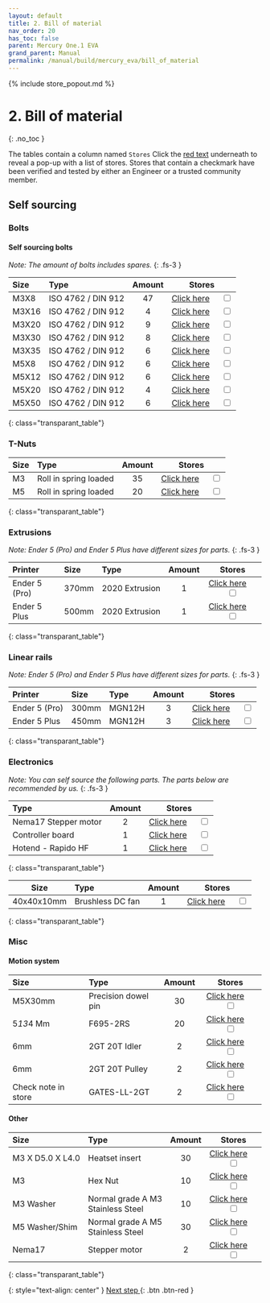 ```yaml
---
layout: default
title: 2. Bill of material
nav_order: 20
has_toc: false
parent: Mercury One.1 EVA
grand_parent: Manual
permalink: /manual/build/mercury_eva/bill_of_material
---
```


{% include store_popout.md %}

# 2. Bill of material
{: .no_toc }

The tables contain a column named `Stores` Click the [red text](#) underneath to reveal a pop-up with a list of stores. Stores that contain a checkmark <i class="bi bi-check-all"></i> have been verified and tested by either an Engineer or a trusted community member.

## Self sourcing

### Bolts

#### Self sourcing bolts

*Note: The amount of bolts includes spares.*
{: .fs-3 }

| Size  | Type                            | Amount |                           Stores                            |
|:------|:--------------------------------|:------:|:-----------------------------------------------------------:|
| M3X8  | <nobr>ISO 4762 / DIN 912</nobr> |   47   |   [Click here](#m3x8_912)  &emsp; <input type="checkbox">   |
| M3X16 | <nobr>ISO 4762 / DIN 912</nobr> |   4    |  [Click here](#m3x16_7991) &emsp; <input type="checkbox">   |
| M3X20 | <nobr>ISO 4762 / DIN 912</nobr> |   9    |  [Click here](#m3x20_7991) &emsp; <input type="checkbox">   |
| M3X30 | <nobr>ISO 4762 / DIN 912</nobr> |   8    |  [Click here](#m3x30_7991) &emsp; <input type="checkbox">   |
| M3X35 | <nobr>ISO 4762 / DIN 912</nobr> |   6    |  [Click here](#m3x35_7991) &emsp; <input type="checkbox">   |
| M5X8  | <nobr>ISO 4762 / DIN 912</nobr> |   6    | [Click here](#m5x8_912_SHCS) &emsp; <input type="checkbox"> |
| M5X12 | <nobr>ISO 4762 / DIN 912</nobr> |   6    |   [Click here](#m5x12_912) &emsp; <input type="checkbox">   |
| M5X20 | <nobr>ISO 4762 / DIN 912</nobr> |   4    |   [Click here](#m5x20_912) &emsp; <input type="checkbox">   |
| M5X50 | <nobr>ISO 4762 / DIN 912</nobr> |   6    |   [Click here](#m5x50_912) &emsp; <input type="checkbox">   |
{: class="transparant_table"}

### T-Nuts

| Size | Type                               | Amount |                            Stores                            |
|:-----|:-----------------------------------|:------:|:------------------------------------------------------------:|
| M3   | <nobr>Roll in spring loaded</nobr> |   35   | [Click here](#m3_rollin_tnut) &emsp; <input type="checkbox"> |
| M5   | <nobr>Roll in spring loaded</nobr> |   20   | [Click here](#m5_rollin_tnut) &emsp; <input type="checkbox"> |
{: class="transparant_table"}

### Extrusions
*Note: Ender 5 (Pro) and Ender 5 Plus have different sizes for parts.*
{: .fs-3 }

| Printer       | Size  | Type                        | Amount |                            Stores                            |
|:--------------|:------|:----------------------------|:------:|:------------------------------------------------------------:|
| Ender 5 (Pro) | 370mm | <nobr>2020 Extrusion</nobr> |   1    | [Click here](#extrusion_2020) &emsp; <input type="checkbox"> |
| Ender 5 Plus  | 500mm | <nobr>2020 Extrusion</nobr> |   1    | [Click here](#extrusion_2020) &emsp; <input type="checkbox"> |
{: class="transparant_table"}

### Linear rails
*Note: Ender 5 (Pro) and Ender 5 Plus have different sizes for parts.*
{: .fs-3 }

| Printer       | Size  | Type                                 | Amount |                          Stores                          |
|:--------------|:------|:-------------------------------------|:------:|:--------------------------------------------------------:|
| Ender 5 (Pro) | 300mm | <nobr>MGN12H</nobr> |   3    | [Click here](#MGN12mm) &emsp; <input type="checkbox"> |
| Ender 5 Plus  | 450mm | <nobr>MGN12H</nobr> |   3    | [Click here](#MGN12mm) &emsp; <input type="checkbox"> |
{: class="transparant_table"}

### Electronics
*Note: You can self source the following parts. The parts below are recommended by us.*
{: .fs-3 }

| Type                              | Amount |                               Stores                               |
|:----------------------------------|:------:|:------------------------------------------------------------------:|
| <nobr>Nema17 Stepper motor</nobr> |   2    | [Click here](#nema17_stepper_motor) &emsp; <input type="checkbox"> |
| <nobr>Controller board</nobr>     |   1    | [Click here](#printer_motherboard) &emsp; <input type="checkbox">  |
| <nobr>Hotend - Rapido HF</nobr>   |   1    |    [Click here](#rapido_hotend) &emsp; <input type="checkbox">     |
{: class="transparant_table"}

| Size | Type                              | Amount |                               Stores                               |
|:----:|:----------------------------------|:------:|:------------------------------------------------------------------:|
| 40x40x10mm | <nobr>Brushless DC fan</nobr> |   1    | [Click here](#Gdstime_4010) &emsp; <input type="checkbox"> |
{: class="transparant_table"}


### Misc

#### Motion system

| Size                          | Type                                                             | Amount |                                   Stores                                   |
|:------------------------------|:-----------------------------------------------------------------|:------:|:--------------------------------------------------------------------------:|
| <nobr>M5X30mm</nobr>          | Precision dowel pin                                              |   30   | [Click here](#m5_30_Precision_dowel_pin)    &emsp; <input type="checkbox"> |
| <nobr>5*13*4 Mm</nobr>        | F695-2RS                                                         |   20   |  [Click here](#f695_2rs_flangebearing)    &emsp; <input type="checkbox">   |
| 6mm                           | 2GT 20T Idler                                                    |   2    |      [Click here](#2gt_teeth_idler)    &emsp; <input type="checkbox">      |
| 6mm                           | 2GT 20T Pulley                                                   |   2    |     [Click here](#2gt_teeth_pulley)    &emsp; <input type="checkbox">      |
| Check note in store           | GATES-LL-2GT                                                     |   2    |      [Click here](#gates_belts_6mm)    &emsp; <input type="checkbox">      |

#### Other

| Size                          | Type                                                             | Amount |                                   Stores                                   |
|:------------------------------|:-----------------------------------------------------------------|:------:|:--------------------------------------------------------------------------:|
| <nobr>M3 X D5.0 X L4.0</nobr> | Heatset insert                                                   |   30   |      [Click here](#heatset_insert)    &emsp; <input type="checkbox">       |
| <nobr>M3</nobr>               | Hex Nut                                                          |   10   |        [Click here](#m3_hex_nut)    &emsp; <input type="checkbox">         |
| M3 Washer                     | <nobr>Normal grade A M3 </nobr><br><nobr>Stainless Steel </nobr> |   10   |      [Click here](#plain_m3_washer)   &emsp; <input type="checkbox">       |
| M5 Washer/Shim                | <nobr>Normal grade A M5 </nobr><br><nobr>Stainless Steel </nobr> |   30   |      [Click here](#plain_m5_washer)   &emsp; <input type="checkbox">       |
| Nema17                        | Stepper motor                                                    |   2    |       [Click here](#nema17_zaxis)     &emsp; <input type="checkbox">       |
{: class="transparant_table"}

{: style="text-align: center" }
<span class="fs-8">
[Next step <i class="bi bi-arrow-return-right"></i>](/manual/build/mercury_eva/printed_files){: .btn .btn-red }
</span>